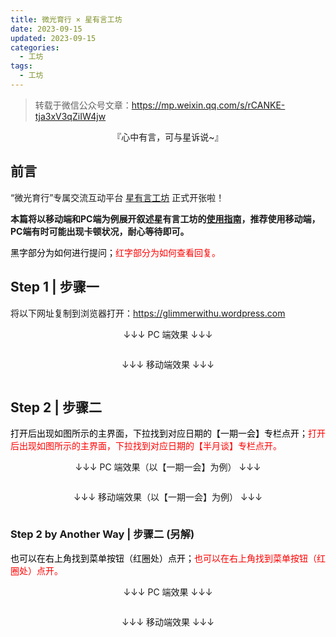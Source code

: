 ```yaml
---
title: 微光育行 × 星有言工坊
date: 2023-09-15
updated: 2023-09-15
categories:
  - 工坊
tags:
  - 工坊
---
```


> 转载于微信公众号文章：https://mp.weixin.qq.com/s/rCANKE-tja3xV3qZiIW4jw

<p style="text-align:center">『心中有言，可与星诉说~』</p>

## 前言

“微光育行”专属交流互动平台 [星有言工坊](https://glimmerwithu.wordpress.com) 正式开张啦！

**本篇将以移动端和PC端为例展开叙述星有言工坊的<u>使用指南</u>，推荐使用移动端，PC端有时可能出现卡顿状况，耐心等待即可。**

<span style="color:black">黑字部分为如何进行提问；</span><span style="color:red">红字部分为如何查看回复。</span>

## Step 1 | 步骤一

将以下网址复制到浏览器打开：https://glimmerwithu.wordpress.com

<p style="text-align:center">↓↓↓ PC 端效果 ↓↓↓</p>

![]()

<p style="text-align:center">↓↓↓ 移动端效果 ↓↓↓</p>

![]()

## Step 2 | 步骤二

<span style="color:black">打开后出现如图所示的主界面，下拉找到对应日期的【一期一会】专栏点开；</span><span style="color:red">打开后出现如图所示的主界面，下拉找到对应日期的【半月谈】专栏点开。</span>

<p style="text-align:center">↓↓↓ PC 端效果（以【一期一会】为例） ↓↓↓</p>

![]()

<p style="text-align:center">↓↓↓ 移动端效果（以【一期一会】为例） ↓↓↓</p>

![]()

### Step 2 by Another Way | 步骤二 (另解)

<span style="color:black">也可以在右上角找到菜单按钮（红圈处）点开；</span><span style="color:red">也可以在右上角找到菜单按钮（红圈处）点开。</span>

<p style="text-align:center">↓↓↓ PC 端效果 ↓↓↓</p>

![]()

<p style="text-align:center">↓↓↓ 移动端效果 ↓↓↓</p>

![]()
